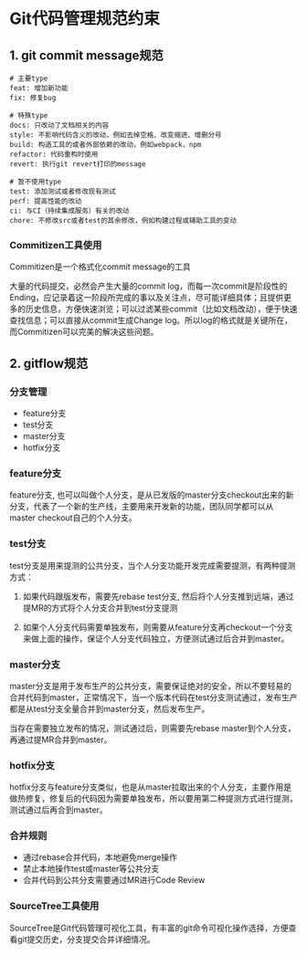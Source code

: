 # Git代码管理规范约束

## 1. git commit message规范

```
# 主要type 
feat: 增加新功能 
fix: 修复bug 

# 特殊type 
docs: 只改动了文档相关的内容 
style: 不影响代码含义的改动，例如去掉空格、改变缩进、增删分号 
build: 构造工具的或者外部依赖的改动，例如webpack，npm 
refactor: 代码重构时使用 
revert: 执行git revert打印的message 

# 暂不使用type 
test: 添加测试或者修改现有测试 
perf: 提高性能的改动 
ci: 与CI（持续集成服务）有关的改动 
chore: 不修改src或者test的其余修改，例如构建过程或辅助工具的变动
```

### Commitizen工具使用

Commitizen是一个格式化commit message的工具

大量的代码提交，必然会产生大量的commit log，而每一次commit是阶段性的Ending，应记录着这一阶段所完成的事以及关注点，尽可能详细具体；且提供更多的历史信息，方便快速浏览；可以过滤某些commit（比如文档改动），便于快速查找信息；可以直接从commit生成Change log。所以log的格式就是关键所在，而Commitizen可以完美的解决这些问题。


## 2. gitflow规范

### 分支管理
- feature分支
- test分支
- master分支
- hotfix分支

### feature分支

feature分支, 也可以叫做个人分支，是从已发版的master分支checkout出来的新分支，代表了一个新的生产线，主要用来开发新的功能，团队同学都可以从master checkout自己的个人分支。

### test分支

test分支是用来提测的公共分支，当个人分支功能开发完成需要提测，有两种提测方式：

1. 如果代码跟版发布，需要先rebase test分支, 然后将个人分支推到远端，通过提MR的方式将个人分支合并到test分支提测

2. 如果个人分支代码需要单独发布，则需要从feature分支再checkout一个分支来做上面的操作，保证个人分支代码独立，方便测试通过后合并到master。

### master分支

master分支是用于发布生产的公共分支，需要保证绝对的安全，所以不要轻易的合并代码到master，正常情况下，当一个版本代码在test分支测试通过，发布生产都是从test分支全量合并到master分支，然后发布生产。

当存在需要独立发布的情况，测试通过后，则需要先rebase master到个人分支，再通过提MR合并到master。

### hotfix分支

hotfix分支与feature分支类似，也是从master拉取出来的个人分支，主要作用是做热修复，修复后的代码因为需要单独发布，所以要用第二种提测方式进行提测，测试通过后再合到master。

### 合并规则

- 通过rebase合并代码，本地避免merge操作
- 禁止本地操作test或master等公共分支
- 合并代码到公共分支需要通过MR进行Code Review

### SourceTree工具使用

SourceTree是Git代码管理可视化工具，有丰富的git命令可视化操作选择，方便查看git提交历史，分支提交合并详细情况。